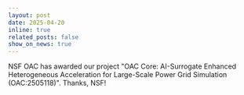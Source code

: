 ```yaml
---
layout: post
date: 2025-04-20
inline: true
related_posts: false
show_on_news: true
---
```


NSF OAC has awarded our project "OAC Core: AI-Surrogate Enhanced Heterogeneous Acceleration for Large-Scale Power Grid Simulation (OAC:2505118)". Thanks, NSF!
